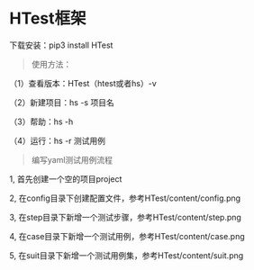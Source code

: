 # HTest框架


下载安装：pip3 install HTest

> 使用方法：

（1）查看版本：HTest（htest或者hs）-v

（2）新建项目：hs -s 项目名

（3）帮助：hs -h

（4）运行：hs -r  测试用例


> 编写yaml测试用例流程

1,  首先创建一个空的项目project

2,  在config目录下创建配置文件，参考HTest/content/config.png

3,  在step目录下新增一个测试步骤，参考HTest/content/step.png

4,  在case目录下新增一个测试用例，参考HTest/content/case.png

5,  在suit目录下新增一个测试用例集，参考HTest/content/suit.png



